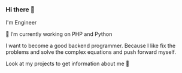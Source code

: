 ### Hi there 👋

I'm Engineer

🔭 I’m currently working on PHP and Python

I want to become a good backend programmer. Because I like fix the problems and solve the complex equations and push forward myself.


Look at my projects to get information about me 🙂
<!--
**winhemfuture/winhemfuture** is a ✨ _special_ ✨ repository because its `README.md` (this file) appears on your GitHub profile.

Here are some ideas to get you started:

- 🔭 I’m currently working on PHP and Python
- 🌱 I’m currently learning ...
- 👯 I’m looking to collaborate on ...
- 🤔 I’m looking for help with ...
- 💬 Ask me about ...
- 📫 How to reach me: ...
- 😄 Pronouns: ...
- ⚡ Fun fact: ...
-->
